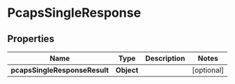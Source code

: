 # PcapsSingleResponse

## Properties
Name | Type | Description | Notes
------------ | ------------- | ------------- | -------------
**pcapsSingleResponseResult** | **Object** |  |  [optional]
